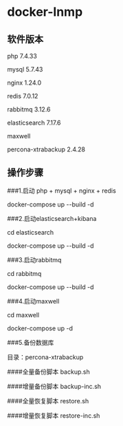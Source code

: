 # docker-lnmp
## 软件版本
php 7.4.33

mysql 5.7.43

nginx 1.24.0

redis 7.0.12

rabbitmq 3.12.6

elasticsearch 7.17.6

maxwell

percona-xtrabackup 2.4.28

## 操作步骤
###1.启动 php + mysql + nginx + redis

docker-compose up --build -d

###2.启动elasticsearch+kibana

cd elasticsearch

docker-compose up --build -d

###3.启动rabbitmq

cd rabbitmq

docker-compose up --build -d

###4.启动maxwell

cd maxwell

docker-compose up -d

###5.备份数据库

目录：percona-xtrabackup

####全量备份脚本
backup.sh

####增量备份脚本
backup-inc.sh

####全量恢复脚本
restore.sh

####增量恢复脚本
restore-inc.sh









